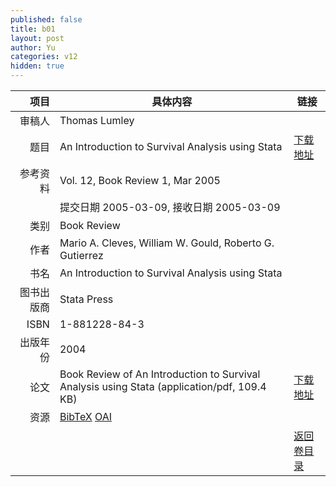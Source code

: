 ```yaml
---
published: false
title: b01
layout: post
author: Yu
categories: v12
hidden: true
---
```


| 项目 | 具体内容 | 链接 |
|---:|---|---|
| 审稿人 | Thomas Lumley| |
| 题目 |An Introduction to Survival Analysis using Stata | [下载地址](http://www.jstatsoft.org/v12/b01/paper) |
| 参考资料 |Vol. 12, Book Review 1, Mar 2005 | |
| | 提交日期 2005-03-09, 接收日期 2005-03-09| | 
| 类别 | Book Review| |
| 作者 | Mario A. Cleves, William W. Gould, Roberto G. Gutierrez| |
| 书名| An Introduction to Survival Analysis using Stata| |
| 图书出版商 | Stata Press| |
| ISBN | 1-881228-84-3| |
| 出版年份 | 2004| |
| 论文 | Book Review of An Introduction to Survival Analysis using Stata  (application/pdf, 109.4 KB)| [下载地址](http://www.jstatsoft.org/v12/b01/paper) |
| 资源 | [BibTeX](http://www.jstatsoft.org/v12/b01/bibtex) [OAI](http://www.jstatsoft.org/oai?verb=GetRecord&identifier=oai.jstatsoft/v12/b01&prefix=oai_dc)| |
| |  | [返回卷目录]({{site.baseurl}}/volume/v12.html) |